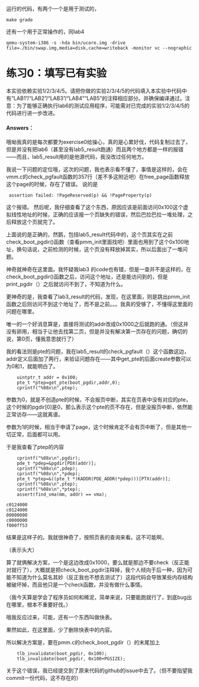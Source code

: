 运行的代码，有两个一个是用于测试的，

```
make grade
```

还有一个用于正常操作的，同lab4

```
qemu-system-i386 -s -hda bin/ucore.img -drive file=./bin/swap.img,media=disk,cache=writeback -monitor vc --nographic
```

# 练习0：填写已有实验

本实验依赖实验1/2/3/4/5。请把你做的实验2/3/4/5的代码填入本实验中代码中有“LAB1”/“LAB2”/“LAB3”/“LAB4”“LAB5”的注释相应部分。并确保编译通过。注意：为了能够正确执行lab6的测试应用程序，可能需对已完成的实验1/2/3/4/5的代码进行进一步改进。

#### Answers：

哦呦我真的是每次都要为exercise0给操心，真的是心累好伐，代码复制过去了，但是并没有把lab6（甚至没有lab5_result跑通）而且两个地方都是一样的报错——而且，lab5_result用的是他源代码，我没改过任何地方。

我说一下问题的定位哦，这次的问题，我也表示看不懂了，事情是这样的，会在vmm.c的check_pgfault函数的357行（差不多这附近吧）在free_page函数释放这个page的时候，存在了错误。
说的是
```
 assertion failed: !PageReserved(p) && !PageProperty(p)
```
这个报错。
然后呢，我仔细查看了这个东西，原因应该是前面访问0x100这个虚拟线性地址的时候，正确的应该报一个页缺失的错误，然后巴拉巴拉一堆处理，之后释放这个页就完了。

上面说的是正确的，然鹅，包括lab5_result代码中的，这个页其实在之前check_boot_pgdir()函数（查看pmm_init里面找吧）里面也用到了这个0x100地址，换句话说，之前检测的时候，这个页没有释放掉其实，所以后面出了一堆问题。

神奇就神奇在这里面。我怀疑我lab3 的code也有错，但是一查并不是这样的，在check_boot_pgdir()函数之后，访问这个地址，还是能访问到的，但是print_pgdir（）之后就访问不到了，不知道为什么。

更神奇的是，我查看了lab3_result的代码，发现，在这里面，则是跳出pmm_init函数之后则访问不到这个地址了，而不是之前。。。我真的受够了，不懂得这里面的问题在哪里。

唯一的一个好消息算是，直接将测试的addr改成0x1000之后就跑的通。（但这并没有卵用，相当于让他去找第二页，但是并没有解决第一页存在的问题，确切的说，第0页，懂我意思就行了）

我的看法则是pte的问题，我在lab5_result的check_pgfault（）这个函数这边，addr定义后面加了两行，来验证问题存在——其中get_pte的后面create参数可以为0和1，就能明白了。

```
	uintptr_t addr = 0x100;
    pte_t *ptep=get_pte(boot_pgdir,addr,0);
    cprintf("%08x\n",ptep);
```

参数为0，就是不创造pte的时候，不会报页中断，其实在页表中没有对应的pte，这个时候的pgdir[0]是0，那么表示这个pte的页不存在，但是没报页中断，依然能正常访存——这就离谱。

参数为1的时候，相当于申请了page，这个时候肯定不会有页中断了，但是其他一切正常，后面都可以用。

于是我查看了ptep的内容

```
	cprintf("%08x\n",pgdir);
    pde_t *pdep=&pgdir[PDX(addr)];
    cprintf("%08x\n",pdep);
    cprintf("%08x\n",*pdep);
    pte_t *ptep=&((pte_t *)KADDR(PDE_ADDR(*pdep)))[PTX(addr)];
    cprintf("%08x\n",ptep);
    cprintf("%08x\n",*ptep);
    assert(find_vma(mm, addr) == vma);
```

```
c0124000
c0124000
00000000
c0000000
f000ff53
```

结果是这样子的。我就很神奇了，按照页表的查询来看。这不可能啊，

（表示头大）

算了就俩解决方案，一个是这边改成0x1000，要么就是那边不要check（反正能对就行了），大概就是把check_boot_pgdir注释掉，我个人倾向于后一种，因为可能不知道为什么莫名其妙（反正我也不想去测试了）这段代码会导致某些内存结构被破坏掉，而且他只是一个check函数，并没有做什么事情。

（我今天算是学会了程序员如何和稀泥，简单来说，只要能跑就行了，到底bug出在哪里，根本不重要好伐。）

哦我反应过来，可能，还有一个东西叫做快表。

果然如此，在这里面，少了删除快表中的内容。

所以解决方案是，要在pmm.c的check_boot_pgdir（）的末尾加上

```
    tlb_invalidate(boot_pgdir, 0x100);
    tlb_invalidate(boot_pgdir, 0x100+PGSIZE);
```

关于这个错误，我已经提交到了原来代码的github的issue中去了。（但不要指望我commit一份代码，这不存在的）
